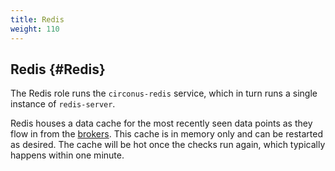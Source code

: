 ```yaml
---
title: Redis
weight: 110
---
```


## Redis {#Redis}
The Redis role runs the `circonus-redis` service, which in turn runs a single instance of `redis-server`.

Redis houses a data cache for the most recently seen data points as they flow in from the [brokers](/circonus/on-premises/roles-services/broker).  This cache is in memory only and can be restarted as desired. The cache will be hot once the checks run again, which typically happens within one minute.

